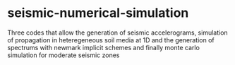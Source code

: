 # seismic-numerical-simulation
Three codes that allow the generation of seismic accelerograms, simulation of propagation in heteregeneous soil media at 1D and the generation of spectrums with newmark implicit schemes and finally monte carlo simulation for moderate seismic zones
